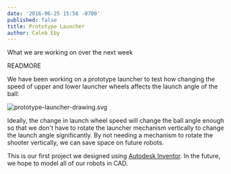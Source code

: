 ```yaml
---
date: '2016-06-25 15:58 -0700'
published: false
title: Prototype Launcher
author: Caleb Eby
---
```


What we are working on over the next week

READMORE

We have been working on a prototype launcher to test how changing the speed of upper and lower launcher wheels affects the launch angle of the ball:

![prototype-launcher-drawing.svg]({{site.baseurl}}/source/images/blog/prototype-launcher-drawing.svg)

Ideally, the change in launch wheel speed will change the ball angle enough so that we don't have to rotate the launcher mechanism vertically to change the launch angle significantly. By not needing a mechanism to rotate the shooter vertically, we can save space on future robots.

This is our first project we designed using [Autodesk Inventor](http://www.autodesk.com/products/inventor/overview). In the future, we hope to model all of our robots in CAD.